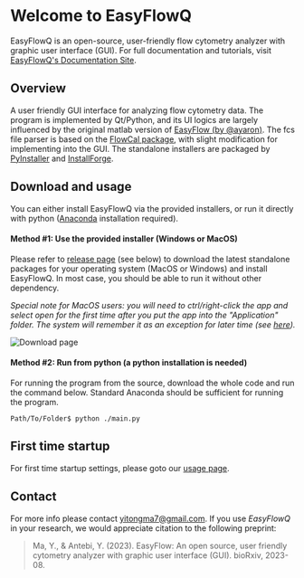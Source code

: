 # Welcome to EasyFlowQ
EasyFlowQ is an open-source, user-friendly flow cytometry analyzer with graphic user interface (GUI).
For full documentation and tutorials, visit [EasyFlowQ's Documentation Site](https://ym3141.github.io/EasyFlowQ/).

## Overview
A user friendly GUI interface for analyzing flow cytometry data. The program is implemented by Qt/Python, and its UI logics are largely influenced by the original matlab version of [EasyFlow (by @ayaron)](https://github.com/AntebiLab/easyflow). The fcs file parser is based on the [FlowCal package](https://github.com/taborlab/FlowCal), with slight modification for implementing into the GUI. The standalone installers are packaged by [PyInstaller](https://pyinstaller.org/en/stable/) and [InstallForge](https://installforge.net/).

## Download and usage

You can either install EasyFlowQ via the provided installers, or run it directly with python ([Anaconda](https://www.anaconda.com/) installation required).

#### **Method #1:** Use the provided installer (Windows or MacOS)

Please refer to [release page](https://github.com/ym3141/EasyFlowQ/releases/) (see below) to download the latest standalone packages for your operating system (MacOS or Windows) and install EasyFlowQ. In most case, you should be able to run it without other dependency.

*Special note for MacOS users: you will need to ctrl/right-click the app and select open for the first time after you put the app into the "Application" folder. The system will remember it as an exception for later time (see [here](https://support.apple.com/guide/mac-help/open-a-mac-app-from-an-unidentified-developer-mh40616/mac)).*

![Download page](img/ReleasePage.jpg)

#### **Method #2:** Run from python (a python installation is needed)

For running the program from the source, download the whole code and run the command below. Standard Anaconda should be sufficient for running the program.
```
Path/To/Folder$ python ./main.py
```
## First time startup
For first time startup settings, please goto our [usage page](https://ym3141.github.io/EasyFlowQ/Basic%20Usage/#first-time-setup).

## Contact
For more info please contact <yitongma7@gmail.com>. If you use *EasyFlowQ* in your research, we would appreciate citation to the following preprint:
> Ma, Y., & Antebi, Y. (2023). EasyFlow: An open source, user friendly cytometry analyzer with graphic user interface (GUI). bioRxiv, 2023-08.
